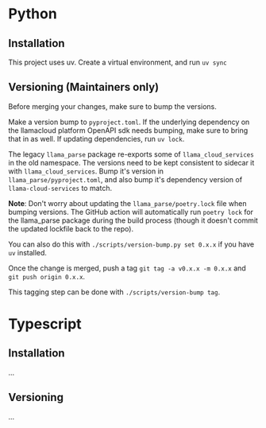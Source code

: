 # Python

## Installation

This project uses uv. Create a virtual environment, and run `uv sync`

## Versioning (Maintainers only)

Before merging your changes, make sure to bump the versions.

Make a version bump to `pyproject.toml`. If the underlying dependency on the llamacloud platform OpenAPI
sdk needs bumping, make sure to bring that in as well. If updating dependencies, run `uv lock`.

The legacy `llama_parse` package re-exports some of `llama_cloud_services` in the old namespace. The
versions need to be kept consistent to sidecar it with `llama_cloud_services`. Bump it's version in `llama_parse/pyproject.toml`, and also bump it's dependency version of `llama-cloud-services` to match.

**Note**: Don't worry about updating the `llama_parse/poetry.lock` file when bumping versions. The GitHub action will automatically run `poetry lock` for the llama_parse package during the build process (though it doesn't commit the updated lockfile back to the repo).

You can also do this with `./scripts/version-bump.py set 0.x.x` if you have `uv` installed.

Once the change is merged, push a tag `git tag -a v0.x.x -m 0.x.x` and `git push origin 0.x.x`.

This tagging step can be done with `./scripts/version-bump tag`.

# Typescript

## Installation

...

## Versioning

...
